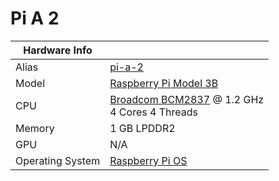 
# Pi A 2

**Hardware Info** | |
---|---
Alias | [pi-a-2]()
Model | [Raspberry Pi Model 3B](https://www.raspberrypi.com/products/raspberry-pi-3-model-b/)
CPU | [Broadcom BCM2837](https://www.raspberrypi.com/documentation/computers/processors.html#bcm2837) @ 1.2 GHz<br> 4 Cores 4 Threads
Memory | 1 GB LPDDR2
GPU | N/A
Operating System | [Raspberry Pi OS](https://www.raspberrypi.com/software/)
